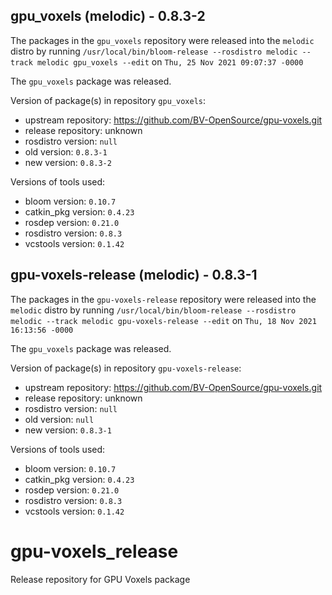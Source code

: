 ## gpu_voxels (melodic) - 0.8.3-2

The packages in the `gpu_voxels` repository were released into the `melodic` distro by running `/usr/local/bin/bloom-release --rosdistro melodic --track melodic gpu_voxels --edit` on `Thu, 25 Nov 2021 09:07:37 -0000`

The `gpu_voxels` package was released.

Version of package(s) in repository `gpu_voxels`:

- upstream repository: https://github.com/BV-OpenSource/gpu-voxels.git
- release repository: unknown
- rosdistro version: `null`
- old version: `0.8.3-1`
- new version: `0.8.3-2`

Versions of tools used:

- bloom version: `0.10.7`
- catkin_pkg version: `0.4.23`
- rosdep version: `0.21.0`
- rosdistro version: `0.8.3`
- vcstools version: `0.1.42`


## gpu-voxels-release (melodic) - 0.8.3-1

The packages in the `gpu-voxels-release` repository were released into the `melodic` distro by running `/usr/local/bin/bloom-release --rosdistro melodic --track melodic gpu-voxels-release --edit` on `Thu, 18 Nov 2021 16:13:56 -0000`

The `gpu_voxels` package was released.

Version of package(s) in repository `gpu-voxels-release`:

- upstream repository: https://github.com/BV-OpenSource/gpu-voxels.git
- release repository: unknown
- rosdistro version: `null`
- old version: `null`
- new version: `0.8.3-1`

Versions of tools used:

- bloom version: `0.10.7`
- catkin_pkg version: `0.4.23`
- rosdep version: `0.21.0`
- rosdistro version: `0.8.3`
- vcstools version: `0.1.42`


# gpu-voxels_release
Release repository for GPU Voxels package
